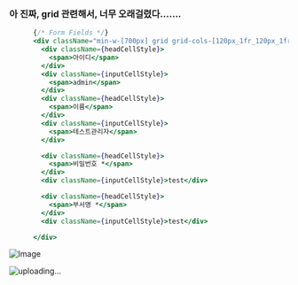 
### 아 진짜, grid 관련해서, 너무 오래걸렸다....... 
```jsx
      {/* Form Fields */}
      <div className="min-w-[700px] grid grid-cols-[120px_1fr_120px_1fr]">
        <div className={headCellStyle}>
          <span>아이디</span>
        </div>
        <div className={inputCellStyle}>
          <span>admin</span>
        </div>
        <div className={headCellStyle}>
          <span>이름</span>
        </div>
        <div className={inputCellStyle}>
          <span>테스트관리자</span>
        </div>

        <div className={headCellStyle}>
          <span>비밀번호 *</span>
        </div>
        <div className={inputCellStyle}>test</div>

        <div className={headCellStyle}>
          <span>부서명 *</span>
        </div>
        <div className={inputCellStyle}>test</div>

      </div>
```
![Image](https://i.imgur.com/RGsxjO6.jpeg)


![uploading...](http://i.imgur.com/uploading.png)


